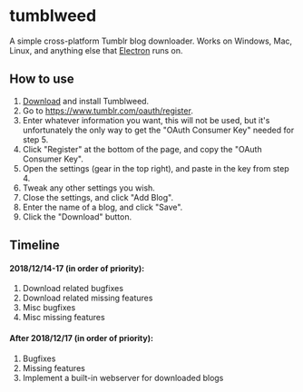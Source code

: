 tumblweed
==========

A simple cross-platform Tumblr blog downloader. Works on Windows, Mac, Linux, and anything else that [Electron](https://electronjs.org) runs on.


## How to use

1. [Download](https://github.com/thislooksfun/tumblweed/releases/latest) and install Tumblweed.
2. Go to https://www.tumblr.com/oauth/register.
3. Enter whatever information you want, this will not be used, but it's unfortunately the only way to get the "OAuth Consumer Key" needed for step 5.
4. Click "Register" at the bottom of the page, and copy the "OAuth Consumer Key".
5. Open the settings (gear in the top right), and paste in the key from step 4.
6. Tweak any other settings you wish.
7. Close the settings, and click "Add Blog".
8. Enter the name of a blog, and click "Save".
9. Click the "Download" button.


## Timeline

#### 2018/12/14-17 (in order of priority):
 1. Download related bugfixes
 2. Download related missing features
 3. Misc bugfixes
 4. Misc missing features

#### After 2018/12/17 (in order of priority):
 1. Bugfixes
 2. Missing features
 3. Implement a built-in webserver for downloaded blogs
